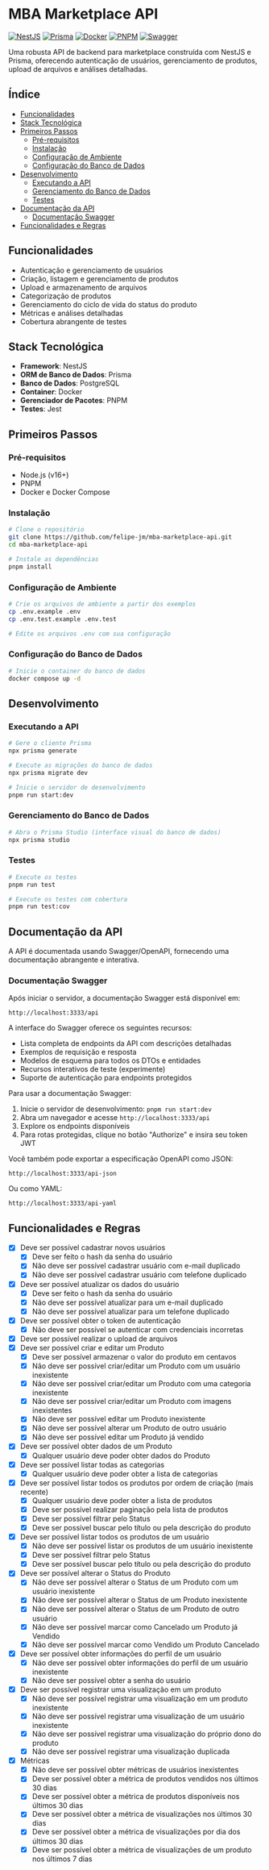 # MBA Marketplace API

[![NestJS](https://img.shields.io/badge/NestJS-E0234E?style=flat&logo=nestjs&logoColor=white)](https://nestjs.com/)
[![Prisma](https://img.shields.io/badge/Prisma-2D3748?style=flat&logo=prisma&logoColor=white)](https://www.prisma.io/)
[![Docker](https://img.shields.io/badge/Docker-2496ED?style=flat&logo=docker&logoColor=white)](https://www.docker.com/)
[![PNPM](https://img.shields.io/badge/pnpm-F69220?style=flat&logo=pnpm&logoColor=white)](https://pnpm.io/)
[![Swagger](https://img.shields.io/badge/Swagger-85EA2D?style=flat&logo=swagger&logoColor=black)](https://swagger.io/)

Uma robusta API de backend para marketplace construída com NestJS e Prisma, oferecendo autenticação de usuários, gerenciamento de produtos, upload de arquivos e análises detalhadas.

## Índice

- [Funcionalidades](#funcionalidades)
- [Stack Tecnológica](#stack-tecnológica)
- [Primeiros Passos](#primeiros-passos)
  - [Pré-requisitos](#pré-requisitos)
  - [Instalação](#instalação)
  - [Configuração de Ambiente](#configuração-de-ambiente)
  - [Configuração do Banco de Dados](#configuração-do-banco-de-dados)
- [Desenvolvimento](#desenvolvimento)
  - [Executando a API](#executando-a-api)
  - [Gerenciamento do Banco de Dados](#gerenciamento-do-banco-de-dados)
  - [Testes](#testes)
- [Documentação da API](#documentação-da-api)
  - [Documentação Swagger](#documentação-swagger)
- [Funcionalidades e Regras](#funcionalidades-e-regras)

## Funcionalidades

- Autenticação e gerenciamento de usuários
- Criação, listagem e gerenciamento de produtos
- Upload e armazenamento de arquivos
- Categorização de produtos
- Gerenciamento do ciclo de vida do status do produto
- Métricas e análises detalhadas
- Cobertura abrangente de testes

## Stack Tecnológica

- **Framework**: NestJS
- **ORM de Banco de Dados**: Prisma
- **Banco de Dados**: PostgreSQL
- **Container**: Docker
- **Gerenciador de Pacotes**: PNPM
- **Testes**: Jest

## Primeiros Passos

### Pré-requisitos

- Node.js (v16+)
- PNPM
- Docker e Docker Compose

### Instalação

```bash
# Clone o repositório
git clone https://github.com/felipe-jm/mba-marketplace-api.git
cd mba-marketplace-api

# Instale as dependências
pnpm install
```

### Configuração de Ambiente

```bash
# Crie os arquivos de ambiente a partir dos exemplos
cp .env.example .env
cp .env.test.example .env.test

# Edite os arquivos .env com sua configuração
```

### Configuração do Banco de Dados

```bash
# Inicie o container do banco de dados
docker compose up -d
```

## Desenvolvimento

### Executando a API

```bash
# Gere o cliente Prisma
npx prisma generate

# Execute as migrações do banco de dados
npx prisma migrate dev

# Inicie o servidor de desenvolvimento
pnpm run start:dev
```

### Gerenciamento do Banco de Dados

```bash
# Abra o Prisma Studio (interface visual do banco de dados)
npx prisma studio
```

### Testes

```bash
# Execute os testes
pnpm run test

# Execute os testes com cobertura
pnpm run test:cov
```

## Documentação da API

A API é documentada usando Swagger/OpenAPI, fornecendo uma documentação abrangente e interativa.

### Documentação Swagger

Após iniciar o servidor, a documentação Swagger está disponível em:

```
http://localhost:3333/api
```

A interface do Swagger oferece os seguintes recursos:

- Lista completa de endpoints da API com descrições detalhadas
- Exemplos de requisição e resposta
- Modelos de esquema para todos os DTOs e entidades
- Recursos interativos de teste (experimente)
- Suporte de autenticação para endpoints protegidos

Para usar a documentação Swagger:

1. Inicie o servidor de desenvolvimento: `pnpm run start:dev`
2. Abra um navegador e acesse `http://localhost:3333/api`
3. Explore os endpoints disponíveis
4. Para rotas protegidas, clique no botão "Authorize" e insira seu token JWT

Você também pode exportar a especificação OpenAPI como JSON:

```
http://localhost:3333/api-json
```

Ou como YAML:

```
http://localhost:3333/api-yaml
```

## Funcionalidades e Regras

- [x] Deve ser possível cadastrar novos usuários
  - [x] Deve ser feito o hash da senha do usuário
  - [x] Não deve ser possível cadastrar usuário com e-mail duplicado
  - [x] Não deve ser possível cadastrar usuário com telefone duplicado
- [x] Deve ser possível atualizar os dados do usuário
  - [x] Deve ser feito o hash da senha do usuário
  - [x] Não deve ser possível atualizar para um e-mail duplicado
  - [x] Não deve ser possível atualizar para um telefone duplicado
- [x] Deve ser possível obter o token de autenticação
  - [x] Não deve ser possível se autenticar com credenciais incorretas
- [x] Deve ser possível realizar o upload de arquivos
- [x] Deve ser possível criar e editar um Produto
  - [x] Deve ser possível armazenar o valor do produto em centavos
  - [x] Não deve ser possível criar/editar um Produto com um usuário inexistente
  - [x] Não deve ser possível criar/editar um Produto com uma categoria inexistente
  - [x] Não deve ser possível criar/editar um Produto com imagens inexistentes
  - [x] Não deve ser possível editar um Produto inexistente
  - [x] Não deve ser possível alterar um Produto de outro usuário
  - [x] Não deve ser possível editar um Produto já vendido
- [x] Deve ser possível obter dados de um Produto
  - [x] Qualquer usuário deve poder obter dados do Produto
- [x] Deve ser possível listar todas as categorias
  - [x] Qualquer usuário deve poder obter a lista de categorias
- [x] Deve ser possível listar todos os produtos por ordem de criação (mais recente)
  - [x] Qualquer usuário deve poder obter a lista de produtos
  - [x] Deve ser possível realizar paginação pela lista de produtos
  - [x] Deve ser possível filtrar pelo Status
  - [x] Deve ser possível buscar pelo título ou pela descrição do produto
- [x] Deve ser possível listar todos os produtos de um usuário
  - [x] Não deve ser possível listar os produtos de um usuário inexistente
  - [x] Deve ser possível filtrar pelo Status
  - [x] Deve ser possível buscar pelo título ou pela descrição do produto
- [x] Deve ser possível alterar o Status do Produto
  - [x] Não deve ser possível alterar o Status de um Produto com um usuário inexistente
  - [x] Não deve ser possível alterar o Status de um Produto inexistente
  - [x] Não deve ser possível alterar o Status de um Produto de outro usuário
  - [x] Não deve ser possível marcar como Cancelado um Produto já Vendido
  - [x] Não deve ser possível marcar como Vendido um Produto Cancelado
- [x] Deve ser possível obter informações do perfil de um usuário
  - [x] Não deve ser possível obter informações do perfil de um usuário inexistente
  - [x] Não deve ser possível obter a senha do usuário
- [x] Deve ser possível registrar uma visualização em um produto
  - [x] Não deve ser possível registrar uma visualização em um produto inexistente
  - [x] Não deve ser possível registrar uma visualização de um usuário inexistente
  - [x] Não deve ser possível registrar uma visualização do próprio dono do produto
  - [x] Não deve ser possível registrar uma visualização duplicada
- [x] Métricas
  - [x] Não deve ser possível obter métricas de usuários inexistentes
  - [x] Deve ser possível obter a métrica de produtos vendidos nos últimos 30 dias
  - [x] Deve ser possível obter a métrica de produtos disponíveis nos últimos 30 dias
  - [x] Deve ser possível obter a métrica de visualizações nos últimos 30 dias
  - [x] Deve ser possível obter a métrica de visualizações por dia dos últimos 30 dias
  - [x] Deve ser possível obter a métrica de visualizações de um produto nos últimos 7 dias
